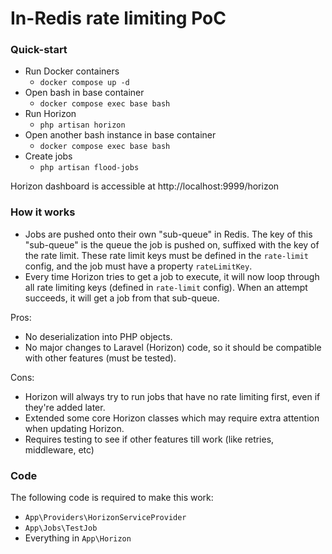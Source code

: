 # In-Redis rate limiting PoC

### Quick-start
- Run Docker containers
  - `docker compose up -d`
- Open bash in base container
  - `docker compose exec base bash`
- Run Horizon
  - `php artisan horizon`
- Open another bash instance in base container
  - `docker compose exec base bash`
- Create jobs
  - `php artisan flood-jobs`

Horizon dashboard is accessible at http://localhost:9999/horizon

### How it works

- Jobs are pushed onto their own "sub-queue" in Redis. The key of this "sub-queue" is the queue the job is pushed on, suffixed with the key of the rate limit. These rate limit keys must be defined in the `rate-limit` config, and the job must have a property `rateLimitKey`.
- Every time Horizon tries to get a job to execute, it will now loop through all rate limiting keys (defined in `rate-limit` config). When an attempt succeeds, it will get a job from that sub-queue.

Pros:
- No deserialization into PHP objects.
- No major changes to Laravel (Horizon) code, so it should be compatible with other features (must be tested).

Cons:
- Horizon will always try to run jobs that have no rate limiting first, even if they're added later.
- Extended some core Horizon classes which may require extra attention when updating Horizon.
- Requires testing to see if other features till work (like retries, middleware, etc)

### Code
The following code is required to make this work:
- `App\Providers\HorizonServiceProvider`
- `App\Jobs\TestJob`
- Everything in `App\Horizon`
